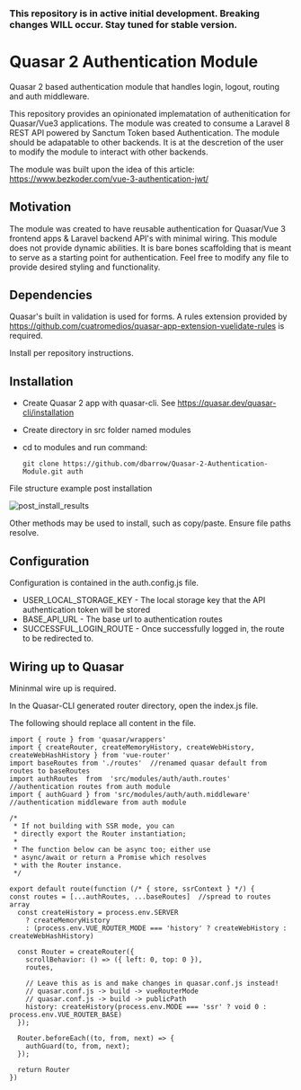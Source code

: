 ### This repository is in active initial development. Breaking changes WILL occur. Stay tuned for stable version.

# Quasar 2 Authentication Module
Quasar 2 based authentication module that handles login, logout, routing and auth middleware.

This repository provides an opinionated implematation of authenitication for Quasar/Vue3 applications. The module was created to consume a Laravel 8 REST API powered by Sanctum Token based Authentication. The module should be adapatable to other backends. It is at the descretion of the user to modify the module to interact with other backends.

The module was built upon the idea of this article: https://www.bezkoder.com/vue-3-authentication-jwt/


## Motivation
The module was created to have reusable authentication for Quasar/Vue 3 frontend apps & Laravel backend API's with minimal wiring.  This module does not provide dynamic abilities. It is bare bones scaffolding that is meant to serve as a starting point for authentication.  Feel free to modify any file to provide desired styling and functionality.

## Dependencies

Quasar's built in validation is used for forms.  A rules extension provided by https://github.com/cuatromedios/quasar-app-extension-vuelidate-rules is required.

Install per repository instructions.


## Installation
* Create Quasar 2 app with quasar-cli. See https://quasar.dev/quasar-cli/installation
* Create directory in src folder named modules
* cd to modules and run command:

   ```git clone https://github.com/dbarrow/Quasar-2-Authentication-Module.git auth```

File structure example post installation

![post_install_results](https://user-images.githubusercontent.com/1625395/129212395-0d2ba8b8-1b3a-41b5-b90b-bcc2ec9b1fd8.PNG)

Other methods may be used to install, such as copy/paste.  Ensure file paths resolve.


## Configuration
Configuration is contained in the auth.config.js file.  

* USER_LOCAL_STORAGE_KEY - The local storage key that the API authentication token will be stored
* BASE_API_URL - The base url to authentication routes
* SUCCESSFUL_LOGIN_ROUTE - Once successfully logged in, the route to be redirected to.

## Wiring up to Quasar 

Mininmal wire up is required.  

In the Quasar-CLI generated router directory, open the index.js file.

The following should replace all content in the file.
```
import { route } from 'quasar/wrappers'
import { createRouter, createMemoryHistory, createWebHistory, createWebHashHistory } from 'vue-router'
import baseRoutes from './routes'  //renamed quasar default from routes to baseRoutes
import authRoutes  from  'src/modules/auth/auth.routes'  //authentication routes from auth module
import { authGuard } from 'src/modules/auth/auth.middleware'  //authentication middleware from auth module

/*
 * If not building with SSR mode, you can
 * directly export the Router instantiation;
 *
 * The function below can be async too; either use
 * async/await or return a Promise which resolves
 * with the Router instance.
 */

export default route(function (/* { store, ssrContext } */) {
const routes = [...authRoutes, ...baseRoutes]  //spread to routes array
  const createHistory = process.env.SERVER
    ? createMemoryHistory
    : (process.env.VUE_ROUTER_MODE === 'history' ? createWebHistory : createWebHashHistory)

  const Router = createRouter({
    scrollBehavior: () => ({ left: 0, top: 0 }),
    routes,
    
    // Leave this as is and make changes in quasar.conf.js instead!
    // quasar.conf.js -> build -> vueRouterMode
    // quasar.conf.js -> build -> publicPath
    history: createHistory(process.env.MODE === 'ssr' ? void 0 : process.env.VUE_ROUTER_BASE)
  });

  Router.beforeEach((to, from, next) => {    
    authGuard(to, from, next);    
  });

  return Router
})
   ```
   
   
   
   






